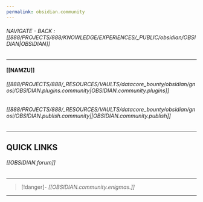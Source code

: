 ```yaml
---
permalink: obsidian.community
---
```


###### NAVIGATE - BACK : [[888/PROJECTS/888/KNOWLEDGE/EXPERIENCES/_PUBLIC/obsidian/OBSIDIAN|OBSIDIAN]]
-----
#### [[NAMZU]]


###### [[888/PROJECTS/888/_RESOURCES/VAULTS/datacore_bounty/obsidian/gnosi/OBSIDIAN.plugins.community|OBSIDIAN.community.plugins]]

###### [[888/PROJECTS/888/_RESOURCES/VAULTS/datacore_bounty/obsidian/gnosi/OBSIDIAN.publish.community||OBSIDIAN.community.publish]]

----
## QUICK LINKS
###### [[OBSIDIAN.forum]]


-----
>[!danger]- *[[OBSIDIAN.community.enigmas.]]*
-----
